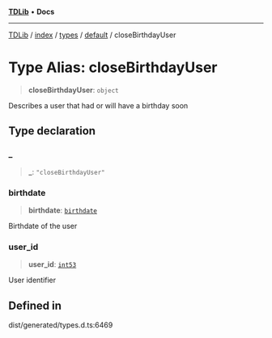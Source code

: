 [**TDLib**](../../../../../../README.md) • **Docs**

***

[TDLib](../../../../../../modules.md) / [index](../../../../../README.md) / [types](../../../README.md) / [default](../README.md) / closeBirthdayUser

# Type Alias: closeBirthdayUser

> **closeBirthdayUser**: `object`

Describes a user that had or will have a birthday soon

## Type declaration

### \_

> **\_**: `"closeBirthdayUser"`

### birthdate

> **birthdate**: [`birthdate`](birthdate-1.md)

Birthdate of the user

### user\_id

> **user\_id**: [`int53`](int53-1.md)

User identifier

## Defined in

dist/generated/types.d.ts:6469
